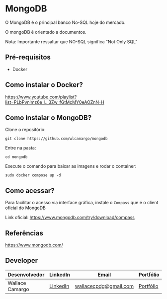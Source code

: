 # MongoDB
O MongoDB é o principal banco No-SQL hoje do mercado.

O mongoDB é orientado a documentos.

Nota: Importante ressaltar que NO-SQL significa "Not Only SQL"

## Pré-requisitos
* Docker

## Como instalar o Docker?
https://www.youtube.com/playlist?list=PLbPvnlmz6e_L_3Zw_fGtMcMY0eAOZnN-H

## Como instalar o MongoDB?
Clone o repositório:
```
git clone https://github.com/wlcamargo/mongodb
```

Entre na pasta:
```
cd mongodb
```

Execute o comando para baixar as imagens e rodar o container:
```
sudo docker compose up -d
```

## Como acessar? 
Para facilitar o acesso via interface gráfica, instale o ```Compass``` que é o client oficial do MongoDB

Link oficial: https://www.mongodb.com/try/download/compass

## Referências
https://www.mongodb.com/

## Developer
| Desenvolvedor      | LinkedIn                                   | Email                        | Portfólio                              |
|--------------------|--------------------------------------------|------------------------------|----------------------------------------|
| Wallace Camargo    | [LinkedIn](https://www.linkedin.com/in/wallace-camargo-35b615171/) | wallacecpdg@gmail.com        | [Portfólio](https://wlcamargo.github.io/)   |
